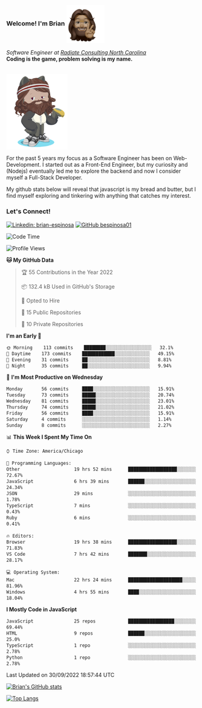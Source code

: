 ###  Welcome! I'm Brian <img align="center" src="https://github.com/bespinosa01/bespinosa01/blob/main/assets/peace-animoji.png" height="100" /></h2>
<p><em>Software Engineer at <a href="https://www.radiateconsulting.coop/north-carolina-tech-coop">Radiate Consulting North Carolina</a>
 <br/>
<!-- </br>Developer Consultant at <a href="https://codethedream.org/">Code The Dream</a> -->
</em> <b>Coding is the game, problem solving is my name.</b></p>

<br/>


 <img align="center" src="https://github.com/bespinosa01/bespinosa01/blob/main/assets/octo-me.png" height="200" /> 
 <p>
 For the past 5 years my focus as a Software Engineer has been on Web-Development. I started out as a Front-End Engineer, but my curiosity and (Nodejs) eventually led me to explore the backend and now I consider myself a Full-Stack Developer.
</p>
<p>
 My github stats below will reveal that javascript is my bread and butter, but I find myself exploring and tinkering with anything that catches my interest. 
 </p>
 
 
### Let's Connect!

[![Linkedin: brian-espinosa](https://img.shields.io/badge/-brian--espinosa-blue?style=flat-square&logo=Linkedin&logoColor=white&link=https://www.linkedin.com/in/brian-espinosa/)](https://www.linkedin.com/in/brian-espinosa/)
[![GitHub bespinosa01](https://img.shields.io/github/followers/bespinosa01?label=follow&style=social)](https://github.com/bespinosa01)



<!--START_SECTION:waka-->
![Code Time](http://img.shields.io/badge/Code%20Time-848%20hrs%206%20mins-blue)

![Profile Views](http://img.shields.io/badge/Profile%20Views-0-blue)

**🐱 My GitHub Data** 

> 🏆 55 Contributions in the Year 2022
 > 
> 📦 132.4 kB Used in GitHub's Storage 
 > 
> 💼 Opted to Hire
 > 
> 📜 15 Public Repositories 
 > 
> 🔑 10 Private Repositories  
 > 
**I'm an Early 🐤** 

```text
🌞 Morning    113 commits    ████████░░░░░░░░░░░░░░░░░   32.1% 
🌆 Daytime    173 commits    ████████████░░░░░░░░░░░░░   49.15% 
🌃 Evening    31 commits     ██░░░░░░░░░░░░░░░░░░░░░░░   8.81% 
🌙 Night      35 commits     ██░░░░░░░░░░░░░░░░░░░░░░░   9.94%

```
📅 **I'm Most Productive on Wednesday** 

```text
Monday       56 commits     ████░░░░░░░░░░░░░░░░░░░░░   15.91% 
Tuesday      73 commits     █████░░░░░░░░░░░░░░░░░░░░   20.74% 
Wednesday    81 commits     █████░░░░░░░░░░░░░░░░░░░░   23.01% 
Thursday     74 commits     █████░░░░░░░░░░░░░░░░░░░░   21.02% 
Friday       56 commits     ████░░░░░░░░░░░░░░░░░░░░░   15.91% 
Saturday     4 commits      ░░░░░░░░░░░░░░░░░░░░░░░░░   1.14% 
Sunday       8 commits      ░░░░░░░░░░░░░░░░░░░░░░░░░   2.27%

```


📊 **This Week I Spent My Time On** 

```text
⌚︎ Time Zone: America/Chicago

💬 Programming Languages: 
Other                    19 hrs 52 mins      ██████████████████░░░░░░░   72.67% 
JavaScript               6 hrs 39 mins       ██████░░░░░░░░░░░░░░░░░░░   24.34% 
JSON                     29 mins             ░░░░░░░░░░░░░░░░░░░░░░░░░   1.78% 
TypeScript               7 mins              ░░░░░░░░░░░░░░░░░░░░░░░░░   0.43% 
Ruby                     6 mins              ░░░░░░░░░░░░░░░░░░░░░░░░░   0.41%

🔥 Editors: 
Browser                  19 hrs 38 mins      ██████████████████░░░░░░░   71.83% 
VS Code                  7 hrs 42 mins       ███████░░░░░░░░░░░░░░░░░░   28.17%

💻 Operating System: 
Mac                      22 hrs 24 mins      ████████████████████░░░░░   81.96% 
Windows                  4 hrs 55 mins       ████░░░░░░░░░░░░░░░░░░░░░   18.04%

```

**I Mostly Code in JavaScript** 

```text
JavaScript               25 repos            █████████████████░░░░░░░░   69.44% 
HTML                     9 repos             ██████░░░░░░░░░░░░░░░░░░░   25.0% 
TypeScript               1 repo              ░░░░░░░░░░░░░░░░░░░░░░░░░   2.78% 
Python                   1 repo              ░░░░░░░░░░░░░░░░░░░░░░░░░   2.78%

```



 Last Updated on 30/09/2022 18:57:44 UTC
<!--END_SECTION:waka-->


<!--  Github STATS -->
[![Brian's GitHub stats](https://github-readme-stats.vercel.app/api?username=bespinosa01&hide=stars,contribs&count_private=true&show_icons=true)](https://github.com/anuraghazra/github-readme-stats)

[![Top Langs](https://github-readme-stats.vercel.app/api/top-langs/?username=bespinosa01&layout=compact)](https://github.com/anuraghazra/github-readme-stats)



<!--
**bespinosa01/bespinosa01** is a ✨ _special_ ✨ repository because its `README.md` (this file) appears on your GitHub profile.

Here are some ideas to get you started:

- 🔭 I’m currently working on ...
- 🌱 I’m currently learning ...
- 👯 I’m looking to collaborate on ...
- 🤔 I’m looking for help with ...
- 💬 Ask me about ...
- 📫 How to reach me: ...
- 😄 Pronouns: ...
- ⚡ Fun fact: ...
-->

